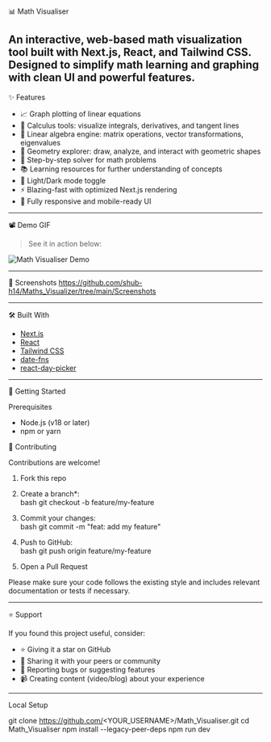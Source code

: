 📊 Math Visualiser

An interactive, web-based math visualization tool built with Next.js, React, and Tailwind CSS. Designed to simplify math learning and graphing with clean UI and powerful features.
---

✨ Features

- 📈 Graph plotting of linear equations  
- 🧮 Calculus tools: visualize integrals, derivatives, and tangent lines  
- 🔢 Linear algebra engine: matrix operations, vector transformations, eigenvalues  
- 📐 Geometry explorer: draw, analyze, and interact with geometric shapes  
- 🧠 Step-by-step solver for math problems  
- 📚 Learning resources for further understanding of concepts  
- 🌙 Light/Dark mode toggle  
- ⚡ Blazing-fast with optimized Next.js rendering  
- 📱 Fully responsive and mobile-ready UI  

---

📽 Demo GIF

> See it in action below:

![Math Visualiser Demo](docs/demo.gif)

---

📸 Screenshots
https://github.com/shub-h14/Maths_Visualizer/tree/main/Screenshots

---

🛠 Built With

- [Next.js](https://nextjs.org/)
- [React](https://reactjs.org/)
- [Tailwind CSS](https://tailwindcss.com/)
- [date-fns](https://date-fns.org/)
- [react-day-picker](https://react-day-picker.js.org/)

---

🚀 Getting Started

Prerequisites

- Node.js (v18 or later)
- npm or yarn

🤝 Contributing

Contributions are welcome!

1. Fork this repo  
2. Create a branch*:  
   bash
   git checkout -b feature/my-feature
   
3. Commit your changes:  
   bash
   git commit -m "feat: add my feature"
   
4. Push to GitHub:  
   bash
   git push origin feature/my-feature
   
5. Open a Pull Request

Please make sure your code follows the existing style and includes relevant documentation or tests if necessary.

---

⭐ Support

If you found this project useful, consider:

- ⭐ Giving it a star on GitHub  
- 🔗 Sharing it with your peers or community  
- 🐛 Reporting bugs or suggesting features  
- 📹 Creating content (video/blog) about your experience  

---

Local Setup

git clone https://github.com/<YOUR_USERNAME>/Math_Visualiser.git
cd Math_Visualiser
npm install --legacy-peer-deps
npm run dev
